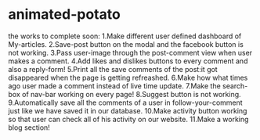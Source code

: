 # animated-potato
the works to complete soon:
  1.Make different user defined dashboard of My-articles.
  2.Save-post button on the modal and the facebook button is not working.
  3.Pass user-image through the post-comment view when user makes a comment.
  4.Add likes and dislikes buttons to every comment and also a reply-form!
  5.Print all the save comments of the post:it got disappeared when the page is getting refreashed.
  6.Make how what times ago user made a comment instead of live time update.
  7.Make the search-box of nav-bar working on every page!
  8.Suggest button is not working.
  9.Automatically save all the comments of a user in follow-your-comment just like we have saved it in our database.
  10.Make activity button working so that user can check all of his activity on our website.
  11.Make a working blog section!
